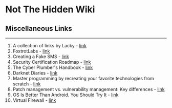 # Not The Hidden Wiki

## Miscellaneous Links
-----

1. A collection of links by Lacky - [link](https://groups.google.com/g/hera-koka-hasz-c)
2. FoxtrotLabs - [link](https://foxtrotlabs.cc/)
3. Creating a Fake SMS - [link](https://rockyjaat111.medium.com/social-engineering-attacks-creating-a-fake-sms-message-8509388be25a)
4. Security Certification Roadmap - [link](https://pauljerimy.com/security-certification-roadmap/)
5. The Cyber Plumber's Handbook - [link](https://github.com/opsdisk/the_cyber_plumbers_handbook)
6. Darknet Diaries - [link](https://darknetdiaries.com/)
7. Master programming by recreating your favorite technologies from scratch - [link](https://github.com/codecrafters-io/build-your-own-x)
8. Patch management vs. vulnerability management: Key differences - [link](https://www.techtarget.com/searchenterprisedesktop/tip/Patch-management-vs-vulnerability-management-Key-differences)
9. OS Is Better Than Android. You Should Try It - [link](https://www.wired.com/story/e-os-review/)
10. Virtual Firewall - [link](https://www.techtarget.com/searchsecurity/definition/virtual-firewall)